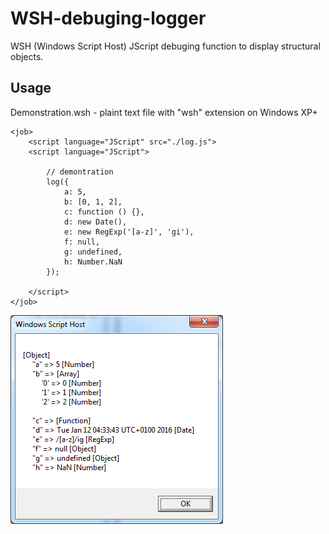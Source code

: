 # WSH-debuging-logger
WSH (Windows Script Host) JScript debuging function to display structural objects.

## Usage

Demonstration.wsh - plaint text file with "wsh" extension on Windows XP+
```
<job>
	<script language="JScript" src="./log.js">
	<script language="JScript">
	
		// demontration
		log({
			a: 5,
			b: [0, 1, 2],
			c: function () {},
			d: new Date(),
			e: new RegExp('[a-z]', 'gi'),
			f: null,
			g: undefined,
			h: Number.NaN
		});
		
	</script>
</job>
```

![Printscreen](https://raw.githubusercontent.com/tomFlidr/WSH-debuging-logger/master/printscreen.jpg)
